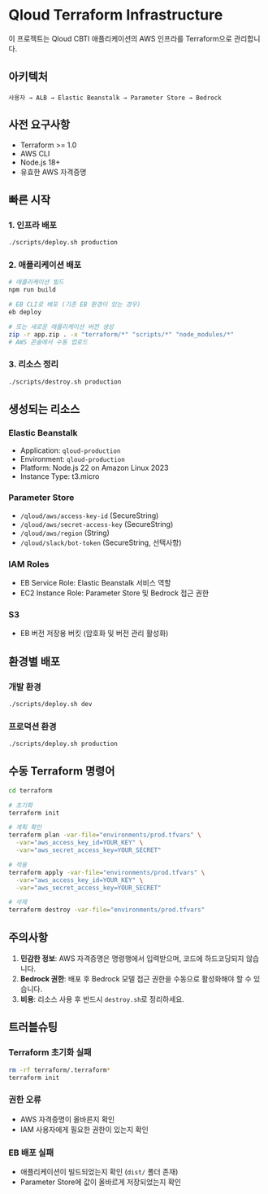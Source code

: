 # Qloud Terraform Infrastructure

이 프로젝트는 Qloud CBTI 애플리케이션의 AWS 인프라를 Terraform으로 관리합니다.

## 아키텍처

```
사용자 → ALB → Elastic Beanstalk → Parameter Store → Bedrock
```

## 사전 요구사항

- Terraform >= 1.0
- AWS CLI
- Node.js 18+
- 유효한 AWS 자격증명

## 빠른 시작

### 1. 인프라 배포

```bash
./scripts/deploy.sh production
```

### 2. 애플리케이션 배포

```bash
# 애플리케이션 빌드
npm run build

# EB CLI로 배포 (기존 EB 환경이 있는 경우)
eb deploy

# 또는 새로운 애플리케이션 버전 생성
zip -r app.zip . -x "terraform/*" "scripts/*" "node_modules/*"
# AWS 콘솔에서 수동 업로드
```

### 3. 리소스 정리

```bash
./scripts/destroy.sh production
```

## 생성되는 리소스

### Elastic Beanstalk
- Application: `qloud-production`
- Environment: `qloud-production`
- Platform: Node.js 22 on Amazon Linux 2023
- Instance Type: t3.micro

### Parameter Store
- `/qloud/aws/access-key-id` (SecureString)
- `/qloud/aws/secret-access-key` (SecureString)
- `/qloud/aws/region` (String)
- `/qloud/slack/bot-token` (SecureString, 선택사항)

### IAM Roles
- EB Service Role: Elastic Beanstalk 서비스 역할
- EC2 Instance Role: Parameter Store 및 Bedrock 접근 권한

### S3
- EB 버전 저장용 버킷 (암호화 및 버전 관리 활성화)

## 환경별 배포

### 개발 환경
```bash
./scripts/deploy.sh dev
```

### 프로덕션 환경
```bash
./scripts/deploy.sh production
```

## 수동 Terraform 명령어

```bash
cd terraform

# 초기화
terraform init

# 계획 확인
terraform plan -var-file="environments/prod.tfvars" \
  -var="aws_access_key_id=YOUR_KEY" \
  -var="aws_secret_access_key=YOUR_SECRET"

# 적용
terraform apply -var-file="environments/prod.tfvars" \
  -var="aws_access_key_id=YOUR_KEY" \
  -var="aws_secret_access_key=YOUR_SECRET"

# 삭제
terraform destroy -var-file="environments/prod.tfvars"
```

## 주의사항

1. **민감한 정보**: AWS 자격증명은 명령행에서 입력받으며, 코드에 하드코딩되지 않습니다.
2. **Bedrock 권한**: 배포 후 Bedrock 모델 접근 권한을 수동으로 활성화해야 할 수 있습니다.
3. **비용**: 리소스 사용 후 반드시 `destroy.sh`로 정리하세요.

## 트러블슈팅

### Terraform 초기화 실패
```bash
rm -rf terraform/.terraform*
terraform init
```

### 권한 오류
- AWS 자격증명이 올바른지 확인
- IAM 사용자에게 필요한 권한이 있는지 확인

### EB 배포 실패
- 애플리케이션이 빌드되었는지 확인 (`dist/` 폴더 존재)
- Parameter Store에 값이 올바르게 저장되었는지 확인